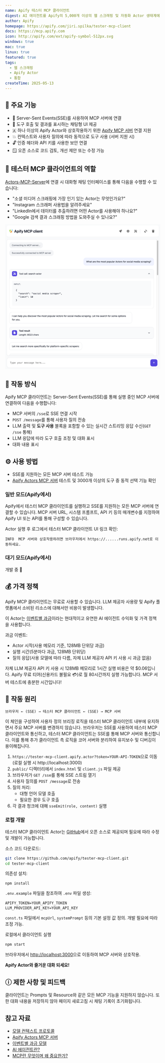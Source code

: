 ```yaml
---
name: Apify 테스터 MCP 클라이언트
digest: AI 에이전트를 Apify의 5,000개 이상의 웹 스크래핑 및 자동화 Actor 생태계에 연결하여 웹사이트, 소셜 미디어, 검색 엔진, 지도에서 데이터를 추출할 수 있도록 하는 클라이언트입니다.
author: Apify
homepage: https://apify.com/jiri.spilka/tester-mcp-client
docs: https://mcp.apify.com
icon: http://apify.com/ext/apify-symbol-512px.svg
windows: true
mac: true
linux: true
featured: true
tags:
  - 웹 스크래핑
  - Apify Actor
  - 통합
createTime: 2025-05-13
---
```


## 🚀 주요 기능

- 🔌 Server-Sent Events(SSE)를 사용하여 MCP 서버에 연결
- 💬 도구 호출 및 결과를 표시하는 채팅형 UI 제공
- 🇦 하나 이상의 Apify Actor와 상호작용하기 위한 [Apify MCP 서버](https://apify.com/apify/actors-mcp-server) 연결 지원
- 💥 컨텍스트와 사용자 질의에 따라 동적으로 도구 사용 (서버 지원 시)
- 🔓 인증 헤더와 API 키를 사용한 보안 연결
- 🪟 오픈 소스로 코드 검토, 개선 제안 또는 수정 가능

## 🎯 테스터 MCP 클라이언트의 역할

[Actors-MCP-Server](https://apify.com/apify/actors-mcp-server)에 연결 시 대화형 채팅 인터페이스를 통해 다음을 수행할 수 있습니다:

- "소셜 미디어 스크래핑에 가장 인기 있는 Actor는 무엇인가요?"
- "Instagram 스크래퍼 사용법을 알려주세요"
- "LinkedIn에서 데이터를 추출하려면 어떤 Actor를 사용해야 하나요?"
- "Google 검색 결과 스크래핑 방법을 도와주실 수 있나요?"

![테스터-MCP-클라이언트-스크린샷](https://raw.githubusercontent.com/apify/tester-mcp-client/refs/heads/main/docs/chat-ui.png)

## 📖 작동 방식

Apify MCP 클라이언트는 Server-Sent Events(SSE)를 통해 실행 중인 MCP 서버에 연결하여 다음을 수행합니다:

- MCP 서버의 `/sse`로 SSE 연결 시작
- `POST /message`를 통해 사용자 질의 전송
- LLM 출력 및 **도구 사용** 블록을 포함할 수 있는 실시간 스트리밍 응답 수신(`GET /sse` 통해)
- LLM 응답에 따라 도구 호출 조정 및 대화 표시
- 대화 내용 표시

## ⚙️ 사용 방법

- SSE를 지원하는 모든 MCP 서버 테스트 가능
- [Apify Actors MCP 서버](https://apify.com/apify/actors-mcp-server) 테스트 및 3000개 이상의 도구 중 동적 선택 기능 확인

### 일반 모드(Apify에서)

Apify에서 테스터 MCP 클라이언트를 실행하고 SSE를 지원하는 모든 MCP 서버에 연결할 수 있습니다.
MCP 서버 URL, 시스템 프롬프트, API 키 등의 매개변수를 지정하여 Apify UI 또는 API를 통해 구성할 수 있습니다.

Actor 실행 후 로그에서 테스터 MCP 클라이언트 UI 링크 확인:

```shell
INFO  MCP 서버와 상호작용하려면 브라우저에서 https://......runs.apify.net로 이동하세요.
```

### 대기 모드(Apify에서)

개발 중 🚧

## 💰 가격 정책

Apify MCP 클라이언트는 무료로 사용할 수 있습니다. LLM 제공자 사용량 및 Apify 플랫폼에서 소비된 리소스에 대해서만 비용이 발생합니다.

이 Actor는 [이벤트별 과금](https://docs.apify.com/sdk/js/docs/guides/pay-per-event)이라는 현대적이고 유연한 AI 에이전트 수익화 및 가격 정책을 사용합니다.

과금 이벤트:

- Actor 시작(사용 메모리 기준, 128MB 단위당 과금)
- 실행 시간(5분마다 과금, 128MB 단위당)
- 질의 응답(사용 모델에 따라 다름, 자체 LLM 제공자 API 키 사용 시 과금 없음)

자체 LLM 제공자 API 키 사용 시 128MB 메모리로 1시간 실행 비용은 약 $0.06입니다.
Apify 무료 티어(신용카드 불필요 💳)로 월 80시간까지 실행 가능합니다.
MCP 서버 테스트에 충분한 시간입니다!

## 📖 작동 원리

```plaintext
브라우저 ← (SSE) → 테스터 MCP 클라이언트 ← (SSE) → MCP 서버
```

이 체인을 구성하여 사용자 정의 브리징 로직을 테스터 MCP 클라이언트 내부에 유지하면서 주요 MCP 서버를 변경하지 않습니다.
브라우저는 SSE를 사용하여 테스터 MCP 클라이언트와 통신하고, 테스터 MCP 클라이언트는 SSE를 통해 MCP 서버와 통신합니다.
이를 통해 추가 클라이언트 측 로직을 코어 서버와 분리하여 유지보수 및 디버깅이 용이해집니다.

1. `https://tester-mcp-client.apify.actor?token=YOUR-API-TOKEN`으로 이동(로컬 실행 시 http://localhost:3000)
2. `public/` 디렉터리에서 `index.html` 및 `client.js` 파일 제공
3. 브라우저가 `GET /sse`를 통해 SSE 스트림 열기
4. 사용자 질의를 `POST /message`로 전송
5. 질의 처리:
   - 대형 언어 모델 호출
   - 필요한 경우 도구 호출
6. 각 결과 청크에 대해 `sseEmit(role, content)` 실행

### 로컬 개발

테스터 MCP 클라이언트 Actor는 [GitHub](https://github.com/apify/rag-web-browser)에서 오픈 소스로 제공되며 필요에 따라 수정 및 개발이 가능합니다.

소스 코드 다운로드:

```bash
git clone https://github.com/apify/tester-mcp-client.git
cd tester-mcp-client
```

의존성 설치:

```shell
npm install
```

`.env.example` 파일을 참조하여 `.env` 파일 생성:

```plaintext
APIFY_TOKEN=YOUR_APIFY_TOKEN
LLM_PROVIDER_API_KEY=YOUR_API_KEY
```

`const.ts` 파일에서 `mcpUrl`, `systemPrompt` 등의 기본 설정 값 정의. 개발 필요에 따라 조정 가능.

로컬에서 클라이언트 실행

```bash
npm start
```

브라우저에서 [http://localhost:3000](http://localhost:3000)으로 이동하여 MCP 서버와 상호작용.

**Apify Actor와 즐거운 대화 되세요!**

## ⓘ 제한 사항 및 피드백

클라이언트는 Prompts 및 Resource와 같은 모든 MCP 기능을 지원하지 않습니다.
또한 대화 내용을 저장하지 않아 페이지 새로고침 시 채팅 기록이 초기화됩니다.

## 참고 자료

- [모델 컨텍스트 프로토콜](https://modelcontextprotocol.org/)
- [Apify Actors MCP 서버](https://apify.com/apify/actors-mcp-server)
- [이벤트별 과금 모델](https://docs.apify.com/sdk/js/docs/guides/pay-per-event)
- [AI 에이전트란?](https://blog.apify.com/what-are-ai-agents/)
- [MCP란 무엇이며 왜 중요한가?](https://blog.apify.com/what-is-model-context-protocol/)
